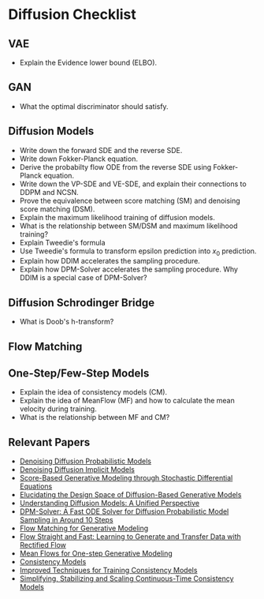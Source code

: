 # Diffusion Checklist

## VAE
- Explain the Evidence lower bound (ELBO).

## GAN
- What the optimal discriminator should satisfy.

## Diffusion Models
- Write down the forward SDE and the reverse SDE.
- Write down Fokker-Planck equation.
- Derive the probabilty flow ODE from the reverse SDE using Fokker-Planck equation.
- Write down the VP-SDE and VE-SDE, and explain their connections to DDPM and NCSN.
- Prove the equivalence between score matching (SM) and denoising score matching (DSM).
- Explain the maximum likelihood training of diffusion models.
- What is the relationship between SM/DSM and maximum likelihood training?
- Explain Tweedie's formula
- Use Tweedie's formula to transform epsilon prediction into $x_0$ prediction.
- Explain how DDIM accelerates the sampling procedure.
- Explain how DPM-Solver accelerates the sampling procedure. Why DDIM is a special case of DPM-Solver?

## Diffusion Schrodinger Bridge
- What is Doob's h-transform?

## Flow Matching

## One-Step/Few-Step Models
- Explain the idea of consistency models (CM).
- Explain the idea of MeanFlow (MF) and how to calculate the mean velocity during training.
- What is the relationship between MF and CM?

## Relevant Papers
- [Denoising Diffusion Probabilistic Models](https://arxiv.org/abs/2006.11239)
- [Denoising Diffusion Implicit Models](https://arxiv.org/abs/2010.02502)
- [Score-Based Generative Modeling through Stochastic Differential Equations](https://arxiv.org/abs/2011.13456)
- [Elucidating the Design Space of Diffusion-Based Generative Models](https://arxiv.org/abs/2206.00364)
- [Understanding Diffusion Models: A Unified Perspective](https://arxiv.org/abs/2208.11970)
- [DPM-Solver: A Fast ODE Solver for Diffusion Probabilistic Model Sampling in Around 10 Steps](https://arxiv.org/abs/2206.00927)
- [Flow Matching for Generative Modeling](https://arxiv.org/abs/2210.02747)
- [Flow Straight and Fast: Learning to Generate and Transfer Data with Rectified Flow](https://arxiv.org/abs/2209.03003)
- [Mean Flows for One-step Generative Modeling](https://arxiv.org/abs/2505.13447)
- [Consistency Models](https://arxiv.org/abs/2303.01469)
- [Improved Techniques for Training Consistency Models](https://arxiv.org/abs/2310.14189)
- [Simplifying, Stabilizing and Scaling Continuous-Time Consistency Models](https://arxiv.org/abs/2410.11081)
